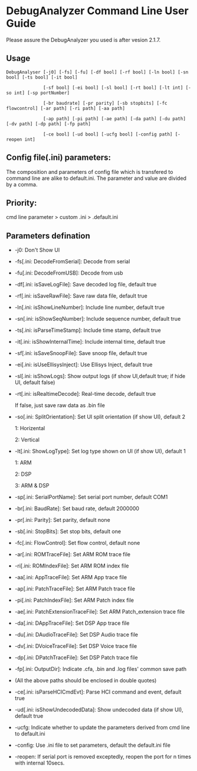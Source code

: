 # DebugAnalyzer Command Line User Guide

Please assure the DebugAnalyzer you used is after vesion 2.1.7.

## Usage

    DebugAnalyser [-j0] [-fs] [-fu] [-df bool] [-rf bool] [-ln bool] [-sn bool] [-ts bool] [-it bool]

                  [-sf bool] [-ei bool] [-sl bool] [-rt bool] [-lt int] [-so int] [-sp portNumber]

                  [-br baudrate] [-pr parity] [-sb stopbits] [-fc flowcontrol] [-ar path] [-ri path] [-aa path]

                  [-ap path] [-pi path] [-ae path] [-da path] [-du path] [-dv path] [-dp path] [-fp path]

                  [-ce bool] [-ud bool] [-ucfg bool] [-config path] [-reopen int]


## Config file(.ini) parameters:

The composition and parameters of config file which is transfered to command line are alike to default.ini.
The parameter and value are divided by a comma.

## Priority:

cmd line parameter > custom .ini > .default.ini

## Parameters defination

- -j0: Don't Show UI
- -fs[.ini: DecodeFromSerial]: Decode from serial
- -fu[.ini: DecodeFromUSB]: Decode from usb
- -df[.ini: isSaveLogFile]: Save decoded log file, default true
- -rf[.ini: isSaveRawFile]: Save raw data file, default true
- -ln[.ini: isShowLineNumber]: Include line number, default true
- -sn[.ini: isShowSeqNumber]: Include sequence number, default true
- -ts[.ini: isParseTimeStamp]: Include time stamp, default true
- -it[.ini: isShowInternalTime]: Include internal time, default true
- -sf[.ini: isSaveSnoopFile]: Save snoop file, default true
- -ei[.ini: isUseEllisysInject]: Use Ellisys Inject, default true
- -sl[.ini: isShowLogs]: Show output logs (if show UI,default true; if hide UI, default false)
- -rt[.ini: isRealtimeDecode]: Real-time decode, default true
	 
     If false, just save raw data as .bin file
- -so[.ini: SplitOrientation]: Set UI split orientation (if show UI), default 2

	 1: Horizental

	 2: Vertical

- -lt[.ini: ShowLogType]: Set log type shown on UI (if show UI), default 1

	 1: ARM
     
	 2: DSP

	 3: ARM & DSP

- -sp[.ini: SerialPortName]: Set serial port number, default COM1
- -br[.ini: BaudRate]: Set baud rate, default 2000000
- -pr[.ini: Parity]: Set parity, default none
- -sb[.ini: StopBits]: Set stop bits, default one
- -fc[.ini: FlowControl]: Set flow control, default none
- -ar[.ini: ROMTraceFile]: Set ARM ROM trace file
- -ri[.ini: ROMIndexFile]: Set ARM ROM index file
- -aa[.ini: AppTraceFile]: Set ARM App trace file
- -ap[.ini: PatchTraceFile]: Set ARM Patch trace file
- -pi[.ini: PatchIndexFile]: Set ARM Patch index file
- -ae[.ini: PatchExtensionTraceFile]: Set ARM Patch_extension trace file
- -da[.ini: DAppTraceFile]: Set DSP App trace file
- -du[.ini: DAudioTraceFile]: Set DSP Audio trace file
- -dv[.ini: DVoiceTraceFile]: Set DSP Voice trace file
- -dp[.ini: DPatchTraceFile]: Set DSP Patch trace file
- -fp[.ini: OutputDir]: Indicate .cfa, .bin and .log files' common save path
- (All the above paths should be enclosed in double quotes)
- -ce[.ini: isParseHCICmdEvt]: Parse HCI command and event, default true
- -ud[.ini: isShowUndecodedData]: Show undecoded data (if show UI), default true
- -ucfg: Indicate whether to update the parameters derived from cmd line to default.ini
- -config: Use .ini file to set parameters, default the default.ini file
- -reopen: If serial port is removed exceptedly, reopen the port for n times with internal 10secs. 